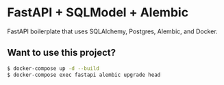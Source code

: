 # FastAPI + SQLModel + Alembic

FastAPI boilerplate that uses SQLAlchemy, Postgres, Alembic, and Docker.

## Want to use this project?

```sh
$ docker-compose up -d --build
$ docker-compose exec fastapi alembic upgrade head
```
